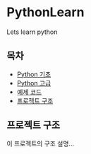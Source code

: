 # PythonLearn

Lets learn python

## 목차
- [Python 기초](python.md)
- [Python 고급](advanced.md)
- [예제 코드](examples/)
- [프로젝트 구조](#프로젝트-구조)

## 프로젝트 구조
이 프로젝트의 구조 설명...
